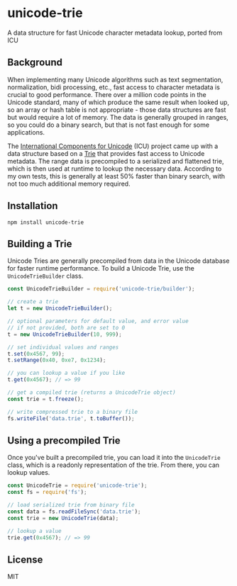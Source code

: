# unicode-trie
A data structure for fast Unicode character metadata lookup, ported from ICU

## Background

When implementing many Unicode algorithms such as text segmentation,
normalization, bidi processing, etc., fast access to character metadata
is crucial to good performance.  There over a million code points in the
Unicode standard, many of which produce the same result when looked up,
so an array or hash table is not appropriate - those data structures are
fast but would require a lot of memory.  The data is generally
grouped in ranges, so you could do a binary search, but that is not
fast enough for some applications.

The [International Components for Unicode](http://site.icu-project.org) (ICU) project
came up with a data structure based on a [Trie](http://en.wikipedia.org/wiki/Trie) that provides fast access
to Unicode metadata.  The range data is precompiled to a serialized
and flattened trie, which is then used at runtime to lookup the necessary
data.  According to my own tests, this is generally at least 50% faster
than binary search, with not too much additional memory required.

## Installation

    npm install unicode-trie

## Building a Trie

Unicode Tries are generally precompiled from data in the Unicode database
for faster runtime performance.  To build a Unicode Trie, use the
`UnicodeTrieBuilder` class.

```js
const UnicodeTrieBuilder = require('unicode-trie/builder');

// create a trie
let t = new UnicodeTrieBuilder();

// optional parameters for default value, and error value
// if not provided, both are set to 0
t = new UnicodeTrieBuilder(10, 999);

// set individual values and ranges
t.set(0x4567, 99);
t.setRange(0x40, 0xe7, 0x1234);

// you can lookup a value if you like
t.get(0x4567); // => 99

// get a compiled trie (returns a UnicodeTrie object)
const trie = t.freeze();

// write compressed trie to a binary file
fs.writeFile('data.trie', t.toBuffer());
```

## Using a precompiled Trie

Once you've built a precompiled trie, you can load it into the
`UnicodeTrie` class, which is a readonly representation of the
trie.  From there, you can lookup values.

```js
const UnicodeTrie = require('unicode-trie');
const fs = require('fs');

// load serialized trie from binary file
const data = fs.readFileSync('data.trie');
const trie = new UnicodeTrie(data);

// lookup a value
trie.get(0x4567); // => 99
```

## License

MIT
